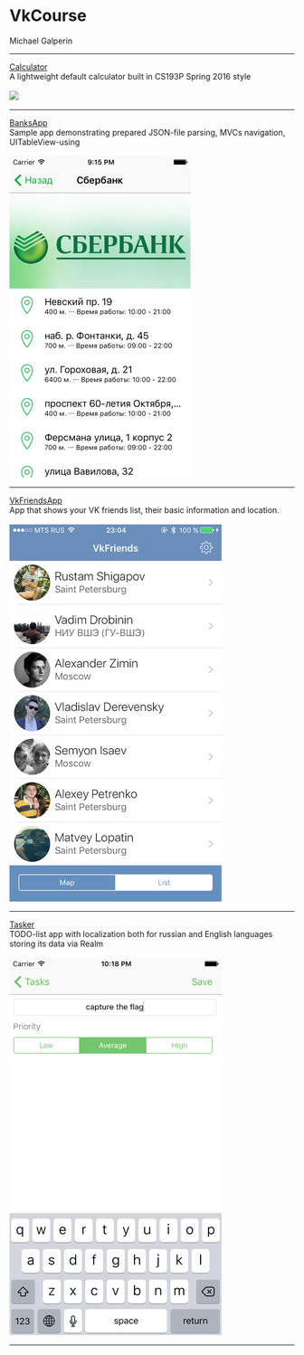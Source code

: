 # VkCourse
Michael Galperin
<hr>
<a href="https://github.com/piechart/VkCourse/tree/master/CalcDemo" target="_blank">Calculator</a><br>
A lightweight default calculator built in CS193P Spring 2016 style<br><br>
<img src="https://raw.githubusercontent.com/piechart/VkCourse/master/CalcDemo/Screens/1.png" />
<hr>
<a href="https://github.com/piechart/VkCourse/tree/master/BanksApp" target="_blank">BanksApp</a><br>
Sample app demonstrating prepared JSON-file parsing, MVCs navigation, UITableView-using<br><br>
<img src="BanksApp/Screens/2.png?raw=true" />
<hr>
<a href="https://github.com/piechart/VkCourse/tree/master/VkFriendsApp" target="_blank">VkFriendsApp</a><br>
App that shows your VK friends list, their basic information and location.<br><br>
<img src="VkFriendsApp/VkFriendsApp/s2.png?raw=true" />
<hr>
<a href="https://github.com/piechart/VkCourse/tree/master/TODO-Manager" target="_blank">Tasker</a><br>
TODO-list app with localization both for russian and English languages storing its data via Realm<br><br>
<img src="TODO-Manager/TODO-Manager/s1.png?raw=true" />
<hr>
